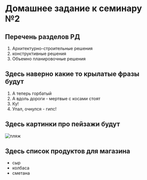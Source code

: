 # Домашнее задание к семинару №2

## Перечень разделов РД
1. Архитектурно-строительные решения
2. конструктивные решения
3. Объемно планировочные решения
## Здесь наверно какие то крылатые фразы будут
1. А теперь горбатый
2. А вдоль дороги - мертвые с косами стоят
3. Ку!
4. Упал, очнулся - гипс!
## Здесь картинки про пейзажи будут
![пляж](https://vsegda-pomnim.com/uploads/posts/2022-04/1649330321_60-vsegda-pomnim-com-p-krasivoe-more-plyazh-foto-78.jpg)
## Здесь список продуктов для магазина
* сыр
* колбаса
* сметана